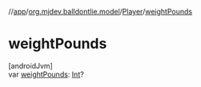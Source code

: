 //[app](../../../index.md)/[org.mjdev.balldontlie.model](../index.md)/[Player](index.md)/[weightPounds](weight-pounds.md)

# weightPounds

[androidJvm]\
var [weightPounds](weight-pounds.md): [Int](https://kotlinlang.org/api/latest/jvm/stdlib/kotlin/-int/index.html)?

